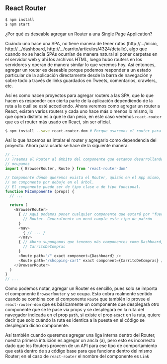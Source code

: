 ## React Router

```sh
$ npm install
$ npm start
```

¿Por qué es deseable agregar un Router a una Single Page Application?

Cuándo uno hace una SPA, no tiene manera de tener rutas (http://.../inicio,
http://.../dashboard, http://.../carrito/articulos/4324/detalle), algo que
cuando no se hacía SPAs ocurrían de manera natural al poner carpetas en el
servidor web y ahí los archivos HTML, luego hubo routers en los servidores y
operan de manera similar lo que veremos hoy. Así entonces, agregar un router es
deseable porque podemos responder a un estado particular de la aplicación
directamente desde la barra de navegación y sobre todo a través de links
guardados en Tweets, comentarios, crawlers, etc.

Así es como nacen proyectos para agregar routers a las SPA, que lo que hacen es
responder con cierta parte de la aplicación dependiendo de la ruta a la cuál se
esté accediendo. Ahora veremos como agregar un router a React, existen varios
routers y cada uno hace más o menos lo mismo, lo que opera distinto es a qué le
dan peso, en este caso veremos `react-router` que es el router más usado en
React, sin ser oficial.

```sh
$ npm install --save react-router-dom # Porque usaremos el router para web
```

Así lo que hacemos es intalar el router y agregarlo como dependencia del
proyecto. Ahora para usarlo se hace de la siguiente manera:

```js
// ...
// Traemos el Router al ámbito del componente que estamos desarrollando y lo
// ocupamos
import { BrowserRouter, Route } from 'react-router-dom'

// Componente dónde queremos exista el Router, quizás en el App mismo, quizás en
// un componente por debajo en el árbol.
// El componente puede ser de tipo clase o de tipo funcional.
function MiComponente (props) {
  // ...

  return (
    <BrowserRouter>
      { // Aquí podemos poner cualquier componente que estará por "fuera" del
        // Router. Generalmente un menú cumple este tipo de patrón
      }
      <nav>
        { // ... }
      </nav>
      { // Ahora supongamos que tenemos más componentes como Dashboard,
        // CarritoDeCompras
      }
      <Route path="/" exact component={Dashboard} />
      <Route path="/shopping-cart" exact component={CarritoDeCompras} />
    </BrowserRouter>
  )
}
// ...
```

Como podemos notar, agregar un Router es sencillo, pues solo se importa el
componente `BrowserRouter` y se ocupa. Esto cobra realmente sentido cuando se
combina con el componente `Route` que también lo provee el `react-router-dom`
que es básicamente un componente que desplegará otro componente que se le pase
via props y se desplegará en la ruta del navegador indicada en el prop `path`,
si existe el prop `exact` en la ruta, quiere decir que solo cuándo la ruta es
identica a la puesta en el código se desplegará dicho componente.

Así también cuando queremos agregar una liga interna dentro del Router, nuestra
primera intuición es agregar un ancla (a), pero esto es incorrecto dado que los
Routers proveen de un API para ese tipo de comportamiento que está dentro de su
código base para que funcione dentro del mismo Router; en el caso de
`react-router` el nombre del componente es `Link`
